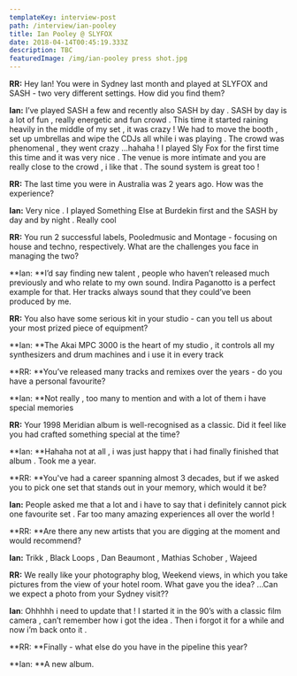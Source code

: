 ```yaml
---
templateKey: interview-post
path: /interview/ian-pooley
title: Ian Pooley @ SLYFOX
date: 2018-04-14T00:45:19.333Z
description: TBC
featuredImage: /img/ian-pooley press shot.jpg
---
```

**RR:** Hey Ian! You were in Sydney last month and played at SLYFOX and SASH - two very different settings. How did you find them?

**Ian:** I’ve played SASH a few and recently also SASH by day . SASH by day is a lot of fun , really energetic and fun crowd . This time it started raining heavily in the middle of my set , it was crazy ! We had to move the booth , set up umbrellas and wipe the CDJs all while i was playing . The crowd was phenomenal , they went crazy …hahaha ! I played Sly Fox for the first time this time and it was very nice . The venue is more intimate and you are really close to the crowd , i like that . The sound system is great too !

**RR:** The last time you were in Australia was 2 years ago. How was the experience? 

**Ian:** Very nice . I played Something Else at Burdekin first and the SASH by day and by night . Really cool

**RR:** You run 2 successful labels, Pooledmusic and Montage - focusing on house and techno, respectively. What are the challenges you face in managing the two?

**Ian: **I’d say finding new talent , people who haven’t released much previously and who relate to my own sound. Indira Paganotto is a perfect example for that. Her tracks always sound that they could’ve been produced by me.

**RR:** You also have some serious kit in your studio - can you tell us about your most prized piece of equipment? 

**Ian: **The Akai MPC 3000 is the heart of my studio , it controls all my synthesizers and drum machines and i use it in every track

**RR: **You’ve released many tracks and remixes over the years - do you have a personal favourite?

**Ian: **Not really , too many to mention and with a lot of them i have special memories

**RR:** Your 1998 Meridian album is well-recognised as a classic. Did it feel like you had crafted something special at the time?

**Ian: **Hahaha not at all , i was just happy that i had finally finished that album . Took me a year.

**RR: **You've had a career spanning almost 3 decades, but if we asked you to pick one set that stands out in your memory, which would it be?

**Ian:** People asked me that a lot and i have to say that i definitely cannot pick one favourite set . Far too many amazing experiences all over the world !

**RR: **Are there any new artists that you are digging at the moment and would recommend?

**Ian:** Trikk , Black Loops , Dan Beaumont , Mathias Schober , Wajeed

**RR:** We really like your photography blog, Weekend views, in which you take pictures from the view of your hotel room. What gave you the idea? ...Can we expect a photo from your Sydney visit??

**Ian**: Ohhhhh i need to update that ! I started it in the 90’s with a classic film camera , can’t remember how i got the idea . Then i forgot it for a while and now i’m back onto it .

**RR: **Finally - what else do you have in the pipeline this year?

**Ian: **A new album.
